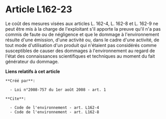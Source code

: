# Article L162-23

Le coût des mesures visées aux articles L. 162-4, L. 162-8 et L. 162-9 ne peut être mis à la charge de l'exploitant s'il
apporte la preuve qu'il n'a pas commis de faute ou de négligence et que le dommage à l'environnement résulte d'une émission,
d'une activité ou, dans le cadre d'une activité, de tout mode d'utilisation d'un produit qui n'étaient pas considérés comme
susceptibles de causer des dommages à l'environnement au regard de l'état des connaissances scientifiques et techniques au
moment du fait générateur du dommage.

**Liens relatifs à cet article**

	**Créé par**:

	  - Loi n°2008-757 du 1er août 2008 - art. 1

	**Cite**:

	  - Code de l'environnement - art. L162-4
	  - Code de l'environnement - art. L162-8
